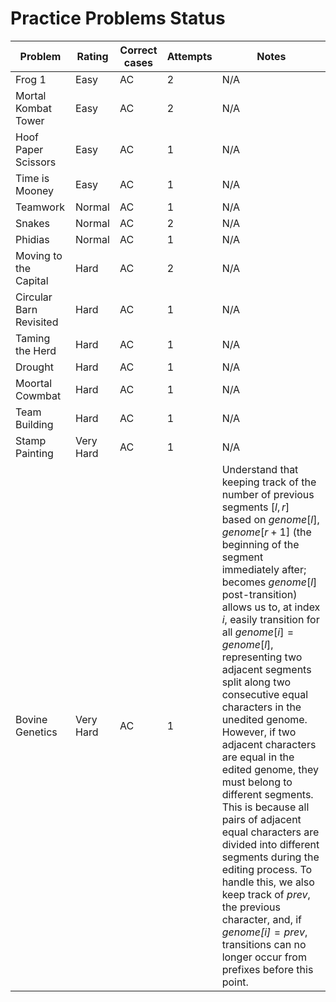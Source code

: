 # Practice Problems Status
Problem|Rating|Correct cases|Attempts|Notes
-|-|-|-|-
Frog 1|Easy|AC|2|N/A
Mortal Kombat Tower|Easy|AC|2|N/A
Hoof Paper Scissors|Easy|AC|1|N/A
Time is Mooney|Easy|AC|1|N/A
Teamwork|Normal|AC|1|N/A
Snakes|Normal|AC|2|N/A
Phidias|Normal|AC|1|N/A
Moving to the Capital|Hard|AC|2|N/A
Circular Barn Revisited|Hard|AC|1|N/A
Taming the Herd|Hard|AC|1|N/A
Drought|Hard|AC|1|N/A
Moortal Cowmbat|Hard|AC|1|N/A
Team Building|Hard|AC|1|N/A
Stamp Painting|Very Hard|AC|1|N/A
Bovine Genetics|Very Hard|AC|1|Understand that keeping track of the number of previous segments $[l, r]$ based on $\textit{genome}[l]$, $\textit{genome}[r + 1]$ (the beginning of the segment immediately after; becomes $\textit{genome}[l]$ post-transition) allows us to, at index $i$, easily transition for all $\textit{genome}[i] = \textit{genome}[l]$, representing two adjacent segments split along two consecutive equal characters in the unedited genome. However, if two adjacent characters are equal in the edited genome, they must belong to different segments. This is because all pairs of adjacent equal characters are divided into different segments during the editing process. To handle this, we also keep track of $\textit{prev}$, the previous character, and, if $\textit{genome[i]} = prev$, transitions can no longer occur from prefixes before this point.